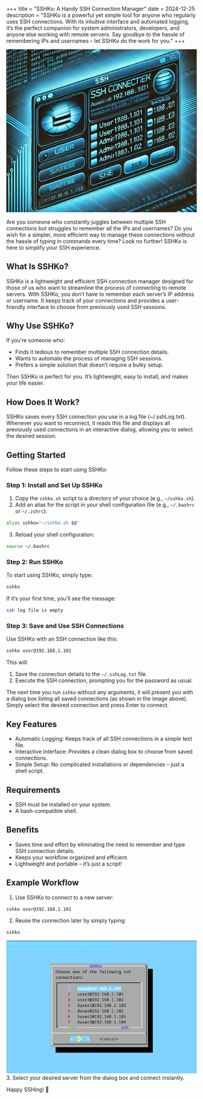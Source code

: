 +++
title = "SSHKo: A Handy SSH Connection Manager"
date = 2024-12-25
description = "SSHKo is a powerful yet simple tool for anyone who regularly uses SSH connections. With its intuitive interface and automated logging, it’s the perfect companion for system administrators, developers, and anyone else working with remote servers. Say goodbye to the hassle of remembering IPs and usernames – let SSHKo do the work for you."
+++

![Image](banner.png)

Are you someone who constantly juggles between multiple SSH connections but struggles to remember all the IPs and usernames? Do you wish for a simpler, more efficient way to manage these connections without the hassle of typing in commands every time? Look no further! SSHKo is here to simplify your SSH experience.
<!-- more -->
## What Is SSHKo?

SSHKo is a lightweight and efficient SSH connection manager designed for those of us who want to streamline the process of connecting to remote servers. With SSHKo, you don’t have to remember each server’s IP address or username. It keeps track of your connections and provides a user-friendly interface to choose from previously used SSH sessions.

## Why Use SSHKo?
If you’re someone who:

* Finds it tedious to remember multiple SSH connection details.
* Wants to automate the process of managing SSH sessions.
* Prefers a simple solution that doesn’t require a bulky setup.

Then SSHKo is perfect for you. It’s lightweight, easy to install, and makes your life easier.
## How Does It Work?

SSHKo saves every SSH connection you use in a log file (~/.sshLog.txt). Whenever you want to reconnect, it reads this file and displays all previously used connections in an interactive dialog, allowing you to select the desired session.

## Getting Started
Follow these steps to start using SSHKo:
### Step 1: Install and Set Up SSHKo

1. Copy the `sshko.sh` script to a directory of your choice (e.g., `~/sshko.sh`).
2. Add an alias for the script in your shell configuration file (e.g., `~/.bashrc` or `~/.zshrc`):

```bash
alias sshko="~/sshko.sh $@"
```
3. Reload your shell configuration:
```bash
source ~/.bashrc
```

### Step 2: Run SSHKo
To start using SSHKo, simply type:

```bash
sshko
```
If it’s your first time, you’ll see the message:
```bash
ssh log file is empty
```
### Step 3: Save and Use SSH Connections

Use SSHKo with an SSH connection like this:
```bash
sshko user@192.168.1.101
```
This will:

1. Save the connection details to the `~/.sshLog.txt` file.
2. Execute the SSH connection, prompting you for the password as usual.

The next time you run `sshko` without any arguments, it will present you with a dialog box listing all saved connections (as shown in the image above). Simply select the desired connection and press Enter to connect.

## Key Features
* Automatic Logging: Keeps track of all SSH connections in a simple text file.
* Interactive Interface: Provides a clean dialog box to choose from saved connections.
* Simple Setup: No complicated installations or dependencies – just a shell script.

## Requirements
* SSH must be installed on your system.
* A bash-compatible shell.

## Benefits

* Saves time and effort by eliminating the need to remember and type SSH connection details.
* Keeps your workflow organized and efficient.
* Lightweight and portable – it’s just a script!

## Example Workflow
1. Use SSHKo to connect to a new server:
```bash 
sshko user@192.168.1.101
```
2. Reuse the connection later by simply typing:
```bash 
sshko
```
![Image](screenshot.png)
3. Select your desired server from the dialog box and connect instantly.

Happy SSHing! 🚀


